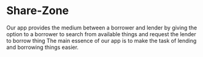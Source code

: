 # Share-Zone
 Our app provides the medium between a borrower and lender by giving the option to a borrower to search from available things and request the lender to borrow thing
 The main essence of our app is to make the task of lending and borrowing things easier. 
